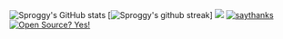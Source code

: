 ![Sproggy's GitHub stats](https://github-readme-stats.vercel.app/api?username=Sproggy&show_icons=true&theme=tokyonight)
[![Sproggy's github streak](https://github-readme-streak-stats.herokuapp.com/?user=Sproggy&theme=blue-green)]
![](https://komarev.com/ghpvc/?username=Sproggy&color=green)
[![saythanks](https://img.shields.io/badge/say-thanks-ff69b4.svg)](https://saythanks.io/to/Sproggy)
[![Open Source? Yes!](https://badgen.net/badge/Open%20Source%20%3F/Yes%21/blue?icon=github)](https://github.com/Naereen/badges/)

<!--
**Sproggy/Sproggy** is a ✨ _special_ ✨ repository because its `README.md` (this file) appears on your GitHub profile.

Here are some ideas to get you started:

- 🔭 I’m currently working on ...
- 🌱 I’m currently learning ...
- 👯 I’m looking to collaborate on ...
- 🤔 I’m looking for help with ...
- 💬 Ask me about ...
- 📫 How to reach me: ...
- 😄 Pronouns: ...
- ⚡ Fun fact: ...
-->
